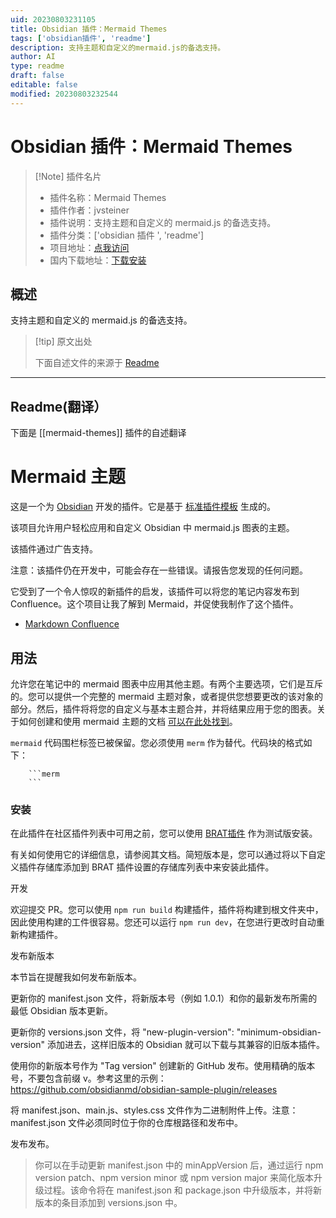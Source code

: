```yaml
---
uid: 20230803231105
title: Obsidian 插件：Mermaid Themes
tags: ['obsidian插件', 'readme']
description: 支持主题和自定义的mermaid.js的备选支持。
author: AI
type: readme
draft: false
editable: false
modified: 20230803232544
---
```


# Obsidian 插件：Mermaid Themes

> [!Note] 插件名片
> - 插件名称：Mermaid Themes
> - 插件作者：jvsteiner
> - 插件说明：支持主题和自定义的 mermaid.js 的备选支持。
> - 插件分类：['obsidian 插件 ', 'readme']
> - 项目地址：[点我访问](https://github.com/jvsteiner/mermaid-themes)
> - 国内下载地址：[下载安装](https://pkmer.cn/products/plugin/pluginMarket/?mermaid-themes)

## 概述

支持主题和自定义的 mermaid.js 的备选支持。

> [!tip] 原文出处
>
>下面自述文件的来源于 [Readme](https://ghproxy.net/https://raw.githubusercontent.com/jvsteiner/mermaid-themes/master/README.md)
>

---

## Readme(翻译）

下面是 [[mermaid-themes]] 插件的自述翻译

# Mermaid 主题

这是一个为 [Obsidian](https://obsidian.md) 开发的插件。它是基于 [标准插件模板](https://github.com/obsidianmd/obsidian-sample-plugin) 生成的。

该项目允许用户轻松应用和自定义 Obsidian 中 mermaid.js 图表的主题。

该插件通过广告支持。

注意：该插件仍在开发中，可能会存在一些错误。请报告您发现的任何问题。

它受到了一个令人惊叹的新插件的启发，该插件可以将您的笔记内容发布到 Confluence。这个项目让我了解到 Mermaid，并促使我制作了这个插件。

- [Markdown Confluence](https://github.com/markdown-confluence/markdown-confluence)

## 用法

允许您在笔记中的 mermaid 图表中应用其他主题。有两个主要选项，它们是互斥的。您可以提供一个完整的 mermaid 主题对象，或者提供您想要更改的该对象的部分。然后，插件将将您的自定义与基本主题合并，并将结果应用于您的图表。关于如何创建和使用 mermaid 主题的文档 [可以在此处找到](https://mermaid.js.org/config/theming.html)。

`mermaid` 代码围栏标签已被保留。您必须使用 `merm` 作为替代。代码块的格式如下：

        ```merm
        ```

### 安装

在此插件在社区插件列表中可用之前，您可以使用 [BRAT插件](https://github.com/TfTHacker/obsidian42-brat) 作为测试版安装。

有关如何使用它的详细信息，请参阅其文档。简短版本是，您可以通过将以下自定义插件存储库添加到 BRAT 插件设置的存储库列表中来安装此插件。

开发

欢迎提交 PR。您可以使用 `npm run build` 构建插件，插件将构建到根文件夹中，因此使用构建的工件很容易。您还可以运行 `npm run dev`，在您进行更改时自动重新构建插件。

发布新版本

本节旨在提醒我如何发布新版本。

更新你的 manifest.json 文件，将新版本号（例如 1.0.1）和你的最新发布所需的最低 Obsidian 版本更新。

更新你的 versions.json 文件，将 "new-plugin-version": "minimum-obsidian-version" 添加进去，这样旧版本的 Obsidian 就可以下载与其兼容的旧版本插件。

使用你的新版本号作为 "Tag version" 创建新的 GitHub 发布。使用精确的版本号，不要包含前缀 v。参考这里的示例：<https://github.com/obsidianmd/obsidian-sample-plugin/releases>

将 manifest.json、main.js、styles.css 文件作为二进制附件上传。注意：manifest.json 文件必须同时位于你的仓库根路径和发布中。

发布发布。

> 你可以在手动更新 manifest.json 中的 minAppVersion 后，通过运行 npm version patch、npm version minor 或 npm version major 来简化版本升级过程。该命令将在 manifest.json 和 package.json 中升级版本，并将新版本的条目添加到 versions.json 中。